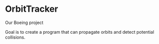 # OrbitTracker

Our Boeing project

Goal is to create a program that can propagate orbits and detect potential collisions.
